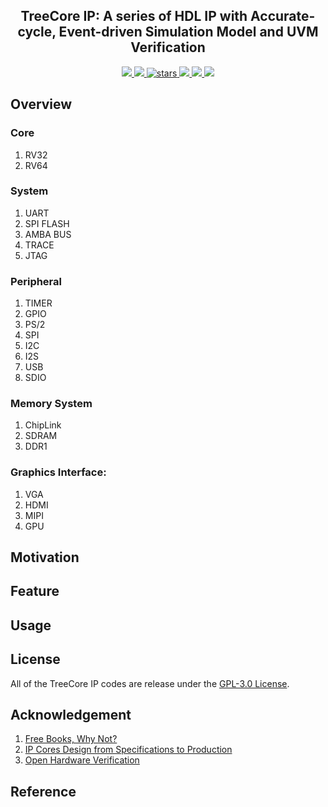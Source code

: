 <p align="center">
    <h2 align="center">TreeCore IP: A series of HDL IP with Accurate-cycle, Event-driven Simulation Model and UVM Verification</h2>
</p>
<p align="center">
    <a href="https://github.com/microdynamics-cpu/tree-core-ip/actions">
      <img src="https://img.shields.io/github/actions/workflow/status/microdynamics-cpu/tree-core-ip/unit-test.yml?branch=main&logo=github&style=flat-square">
    </a>
    <a href="./LICENSE">
      <img src="https://img.shields.io/github/license/microdynamics-cpu/tree-core-ip?color=brightgreen&logo=github&style=flat-square">
    </a>
    <a href="https://github.com/microdynamics-cpu/tree-core-ip">
      <img alt="stars" src="https://img.shields.io/github/stars/microdynamics-cpu/tree-core-ip?color=blue&style=flat-square" />
    </a>
    <a href="https://github.com/microdynamics-cpu/tree-core-ip">
      <img src="https://img.shields.io/badge/total%20lines-0k-red?style=flat-square">
    </a>
    <a href="https://github.com/cocotb/cocotb">
      <img src="https://img.shields.io/badge/toolchain-cocotb-red?style=flat-square">
  </a>
    <a href="./CONTRIBUTING.md">
      <img src="https://img.shields.io/badge/contribution-welcome-brightgreen?style=flat-square">
    </a>
</p>

## Overview
### Core
1. RV32
2. RV64

### System
1. UART
2. SPI FLASH
3. AMBA BUS
3. TRACE
4. JTAG

### Peripheral
1. TIMER
2. GPIO
3. PS/2
4. SPI
5. I2C
6. I2S
7. USB
8. SDIO

### Memory System
1. ChipLink
2. SDRAM
3. DDR1

### Graphics Interface:
1. VGA
2. HDMI
3. MIPI
4. GPU

## Motivation
## Feature
## Usage



## License
All of the TreeCore IP codes are release under the [GPL-3.0 License](LICENSE).

## Acknowledgement
1. [Free Books, Why Not?](https://www.greenteapress.com/free_books.html)
2. [IP Cores Design from Specifications to Production]()
3. [Open Hardware Verification](https://github.com/ben-marshall/awesome-open-hardware-verification)
## Reference
